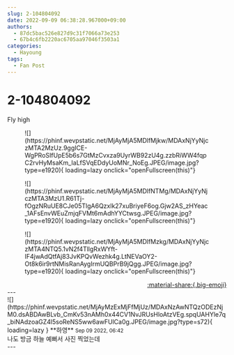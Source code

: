 ```yaml
---
slug: 2-104804092
date: 2022-09-09 06:38:28.967000+09:00
authors:
  - 87dc5bac526e827d9c31f7066a73e253
  - 67b4c6fb2220ac6705aa97046f3503a1
categories:
  - Hayoung
tags:
  - Fan Post
---
```


# 2-104804092

<div class="post-container" markdown="1">
<div class="content-container md-sidebar__scrollwrap" markdown="1">

Fly high
<figure markdown="1">
![](https://phinf.wevpstatic.net/MjAyMjA5MDlfMjkw/MDAxNjYyNjczMTA2MzUz.9ggICE-WgPRoSIfUpE5b6s7GtMzCvxza9UyrWB92zU4g.zzbRiWW4fqpC2rvHyMsaKm_IaLfSVqEDdyUoMNr_NoEg.JPEG/image.jpg?type=e1920){ loading=lazy onclick="openFullscreen(this)"}
</figure>

<figure markdown="1">
![](https://phinf.wevpstatic.net/MjAyMjA5MDlfNTMg/MDAxNjYyNjczMTA3MzU1.R61Tj-fOgzNRuUE8CJe05TlgA6Qzxlk27xuBriyeF6og.Gjw2AS_zHYeac_1AFsEnvWEuZmjqFVMt6mAdhYYCtwsg.JPEG/image.jpg?type=e1920){ loading=lazy onclick="openFullscreen(this)"}
</figure>

<figure markdown="1">
![](https://phinf.wevpstatic.net/MjAyMjA5MDlfMzkg/MDAxNjYyNjczMTA4NTQ5.1vN2f4TllgRxWYft-IF4jwAdQtfAj83JvKPQvWezhk4g.LtNEVaOY2-Ot8k6ir9rtNMisRanAygIrmUQBPrB9jQgg.JPEG/image.jpg?type=e1920){ loading=lazy onclick="openFullscreen(this)"}
</figure>


</div>
</div>

<div style="text-align: right;" markdown="1">
<a href="https://weverse.io/fromis9/fanpost/2-104804092" style="text-align: right;">:material-share:{.big-emoji}</a>
</div>
---

<div class="comments-container md-sidebar__scrollwrap" markdown="1">
<div class="comment" markdown="1">
<div class='id-container' markdown="1">
![](https://phinf.wevpstatic.net/MjAyMzExMjFfMjUz/MDAxNzAwNTQzODEzNjM0.dsABDAwBLvb_CmKv53nAMh0x44CV1NvJRUsHloAtzVEg.spqUAHYle7q_biNAdzoaGZ4l5soReNS5ww6awFUlCa0g.JPEG/image.jpg?type=s72){ loading=lazy }
**<span class="artist">하영</span>** <small>Sep 09 2022, 06:42</small><br>
</div>
<div class='comment-body' markdown="1">
나도 방금 하늘 예뻐서 사진 찍었는데
</div>
</div>
</div>
---
